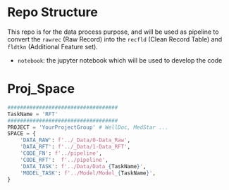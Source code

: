 # Repo Structure

This repo is for the data process purpose, and will be used as pipeline to convert the `rawrec` (Raw Record) into the `recfld` (Clean Record Table) and `fldtkn` (Additional Feature set).

* `notebook`: the jupyter notebook which will be used to develop the code


# Proj_Space

```python
###################################
TaskName = 'RFT'
###################################
PROJECT = 'YourProjectGroup' # WellDoc, MedStar ...
SPACE = { 
    'DATA_RAW': f'../_Data/0-Data_Raw',
    'DATA_RFT': f'../_Data/1-Data_RFT',
    'CODE_FN': f'../pipeline', 
    'CODE_RFT':  f'../pipeline', 
    'DATA_TASK': f'../Data/Data_{TaskName}',
    'MODEL_TASK': f'../Model/Model_{TaskName}', 
}
```

